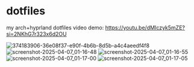 # dotfiles
my arch+hyprland dotfiles
video demo:
https://youtu.be/dMIczyk5mZE?si=2NKhG7r323x6d2OU

![374183906-36e08f37-e90f-4b6b-8d5b-a4c4aeedf4f8](https://github.com/user-attachments/assets/db79fddd-1c53-4c95-a7cd-f4baad818fd8)
![screenshot-2025-04-07_01-16-48](https://github.com/user-attachments/assets/db2c039a-9a80-4743-a122-0a587dc58e77)
![screenshot-2025-04-07_01-16-55](https://github.com/user-attachments/assets/24fd3626-cbbb-417d-b25e-2902abb0c663)
![screenshot-2025-04-07_01-17-00](https://github.com/user-attachments/assets/27b562e2-9b22-4343-8a41-a5f67af427f3)
![screenshot-2025-04-07_01-17-05](https://github.com/user-attachments/assets/ff357c29-ef13-4aa8-8cf9-bb4a06b4a401)
